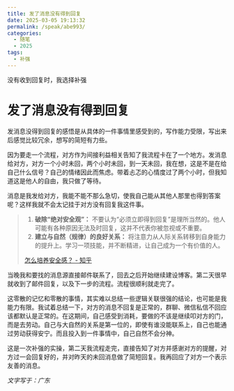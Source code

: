 ```yaml
---
title: 发了消息没有得到回复
date: 2025-03-05 19:13:32
permalink: /speak/abe993/
categories:
  - 随笔
  - 2025
tags:
  - 补强
---
```


没有收到回复时，我选择补强

<!-- more -->

# 发了消息没有得到回复

​	发消息没得到回复的感悟是从具体的一件事情里感受到的，写作能力受限，写出来后感觉比较冗余，想写的简短有力些。

​	因为要走一个流程，对方作为间接利益相关告知了我流程卡在了一个地方。发消息给对方，对方一个小时未回，两个小时未回，到一天未回，我在想，这是不是在给自己什么信号？自己的情绪因此而焦虑。带着忐忑的心情度过了两个小时，但我知道这是他人的自由，我只做了等待。

​	消息是我发给对方，我能不能不那么急切，使我自己能从其他人那里也得到答案呢？这样我就不会太记挂于对方没有回复我这件事。

> 1. **破除“绝对安全观”：** 不要认为“必须立即得到回复”是理所当然的。他人可能有各种原因无法及时回复，这并不代表你被忽视或不重要。
> 2. **建立与自然（规律）的良好关系：** 将注意力从人际关系转移到自身能力的提升上。学习一项技能，并不断精进，让自己成为一个有价值的人。
>
> [怎么培养安全感？ - 知乎](https://www.zhihu.com/question/29141214/answer/1764795653)

​	当晚我和要找的消息源直接邮件联系了，回去之后开始继续建设博客。第二天很早就收到了邮件回复，以及下一步的流程。流程很顺利就走完了。

​	这零散的记忆和零散的事情，其实难以总结一些逻辑关联很强的结论，也可能是我能力有限。我试着总结一下，对方的消息不回复是正常的，群聊、微信私信不回应该都默认是正常的。在这期间，自己感受到消耗，要做的不该是继续叩对方的门，而是去劳动。自己与大自然的关系是第一位的，即使有谁没能联系上，自己也能通过劳动获得安宁。而且投入到一件事情中，自己自然不会分神。

​	这是一次补强的实操，第二天我流程走完，直接告知了对方并感谢对方的提醒，对方过一会回复好的，并对昨天的未回消息做了简短回复。我再回应了对方一个表示友善的消息。



*文字写于：广东*